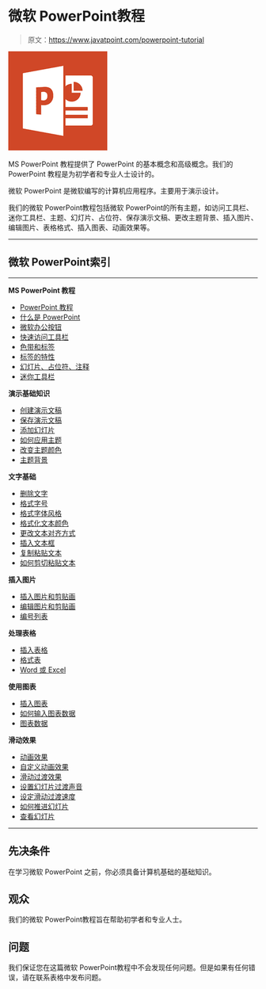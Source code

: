 # 微软 PowerPoint教程

> 原文：<https://www.javatpoint.com/powerpoint-tutorial>

![Powerpoint tutorial](img/e77c7194f1ec728a66be5baa9bc0fa4e.png)

MS PowerPoint 教程提供了 PowerPoint 的基本概念和高级概念。我们的 PowerPoint 教程是为初学者和专业人士设计的。

微软 PowerPoint 是微软编写的计算机应用程序。主要用于演示设计。

我们的微软 PowerPoint教程包括微软 PowerPoint的所有主题，如访问工具栏、迷你工具栏、主题、幻灯片、占位符、保存演示文稿、更改主题背景、插入图片、编辑图片、表格格式、插入图表、动画效果等。

* * *

## 微软 PowerPoint索引

* * *

**MS PowerPoint 教程**

*   [PowerPoint 教程](powerpoint-tutorial)
*   [什么是 PowerPoint](what-is-powerpoint)
*   [微软办公按钮](powerpoint-microsoft-office-button)
*   [快速访问工具栏](powerpoint-quick-access-toolbar)
*   [色带和标签](powerpoint-ribbon-and-tabs)
*   [标签的特性](powerpoint-features-of-the-tabs)
*   [幻灯片、占位符、注释](powerpoint-slide-placeholder-and-notes)
*   [迷你工具栏](powerpoint-mini-toolbar)

**演示基础知识**

*   [创建演示文稿](creating-a-presentation-powerpoint)
*   [保存演示文稿](how-to-save-a-presentation-powerpoint)
*   [添加幻灯片](how-to-add-slide-powerpoint)
*   [如何应用主题](how-to-apply-themes-powerpoint)
*   [改变主题颜色](how-to-apply-or-change-color-in-themes-powerpoint)
*   [主题背景](how-to-change-the-background-of-a-theme-powerpoint)

**文字基础**

*   [删除文字](how-to-delete-text-powerpoint)
*   [格式字号](how-to-format-font-size-powerpoint)
*   [格式字体风格](how-to-format-font-style-powerpoint)
*   [格式化文本颜色](how-to-format-text-color-powerpoint)
*   [更改文本对齐方式](how-to-change-text-alignment-powerpoint)
*   [插入文本框](how-to-insert-a-textbox-powerpoint)
*   [复制粘贴文本](how-to-copy-and-paste-text-powerpoint)
*   [如何剪切粘贴文本](how-to-cut-and-paste-text-powerpoint)

**插入图片**

*   [插入图片和剪贴画](how-to-insert-picture-and-clip-art-powerpoint)
*   [编辑图片和剪贴画](how-to-edit-picture-and-clip-art-powerpoint)
*   [编号列表](how-to-create-bulleted-or-numbered-lists-powerpoint)

**处理表格**

*   [插入表格](how-to-insert-table-powerpoint)
*   [格式表](how-to-modify-or-format-table-powerpoint)
*   [Word 或 Excel](how-to-insert-table-from-word-or-excel-powerpoint)

**使用图表**

*   [插入图表](how-to-insert-chart-powerpoint)
*   [如何输入图表数据](how-to-enter-chart-data-powerpoint)
*   [图表数据](how-to-format-chart-or-chart-data-powerpoint)

**滑动效果**

*   [动画效果](how-to-apply-animation-effect-powerpoint)
*   [自定义动画效果](how-to-apply-a-custom-animation-effect-powerpoint)
*   [滑动过渡效果](how-to-apply-slide-transition-effects-powerpoint)
*   [设置幻灯片过渡声音](how-to-set-slide-transition-sound-powerpoint)
*   [设定滑动过渡速度](how-to-set-slide-transition-speed-powerpoint)
*   [如何推进幻灯片](how-to-advance-slides-powerpoint)
*   [查看幻灯片](powerpoint-viewing-slides)

* * *

## 先决条件

在学习微软 PowerPoint 之前，你必须具备计算机基础的基础知识。

## 观众

我们的微软 PowerPoint教程旨在帮助初学者和专业人士。

## 问题

我们保证您在这篇微软 PowerPoint教程中不会发现任何问题。但是如果有任何错误，请在联系表格中发布问题。